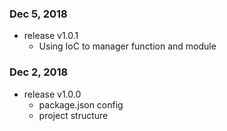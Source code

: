 ### Dec 5, 2018
    
  * release v1.0.1
    * Using IoC to manager function and module

### Dec 2, 2018
    
  * release v1.0.0 
    * package.json config 
    * project structure
